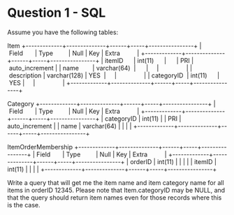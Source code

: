 # Question 1 - SQL

Assume you have the following tables:

Item
+-------------+--------------+------+-----+----------------+
|&nbsp;Field&nbsp;&nbsp;&nbsp;&nbsp;&nbsp;&nbsp;&nbsp;|&nbsp;Type&nbsp;&nbsp;&nbsp;&nbsp;&nbsp;&nbsp;&nbsp;&nbsp;&nbsp;|&nbsp;Null&nbsp;|&nbsp;Key&nbsp;|&nbsp;Extra&nbsp;&nbsp;&nbsp;&nbsp;&nbsp;&nbsp;&nbsp;&nbsp;&nbsp;&nbsp;|
+-------------+--------------+------+-----+----------------+
|&nbsp;itemID&nbsp;&nbsp;&nbsp;&nbsp;&nbsp;&nbsp;|&nbsp;int(11)&nbsp;&nbsp;&nbsp;&nbsp;&nbsp;&nbsp;|&nbsp;&nbsp;&nbsp;&nbsp;&nbsp;&nbsp;|&nbsp;PRI&nbsp;|&nbsp;auto_increment&nbsp;|
|&nbsp;name&nbsp;&nbsp;&nbsp;&nbsp;&nbsp;&nbsp;&nbsp;&nbsp;|&nbsp;varchar(64)&nbsp;&nbsp;|&nbsp;&nbsp;&nbsp;&nbsp;&nbsp;&nbsp;|&nbsp;&nbsp;&nbsp;&nbsp;&nbsp;|&nbsp;&nbsp;&nbsp;&nbsp;&nbsp;&nbsp;&nbsp;&nbsp;&nbsp;&nbsp;&nbsp;&nbsp;&nbsp;&nbsp;&nbsp;&nbsp;|
|&nbsp;description&nbsp;|&nbsp;varchar(128)&nbsp;|&nbsp;YES&nbsp;&nbsp;|&nbsp;&nbsp;&nbsp;&nbsp;&nbsp;|&nbsp;&nbsp;&nbsp;&nbsp;&nbsp;&nbsp;&nbsp;&nbsp;&nbsp;&nbsp;&nbsp;&nbsp;&nbsp;&nbsp;&nbsp;&nbsp;|
|&nbsp;categoryID&nbsp;&nbsp;|&nbsp;int(11)&nbsp;&nbsp;&nbsp;&nbsp;&nbsp;&nbsp;|&nbsp;YES&nbsp;|&nbsp;&nbsp;&nbsp;&nbsp;&nbsp;|&nbsp;&nbsp;&nbsp;&nbsp;&nbsp;&nbsp;&nbsp;&nbsp;&nbsp;&nbsp;&nbsp;&nbsp;&nbsp;&nbsp;&nbsp;&nbsp;|
+-------------+--------------+------+-----+----------------+

Category
+-------------+--------------+------+-----+----------------+
|&nbsp;Field&nbsp;&nbsp;&nbsp;&nbsp;&nbsp;&nbsp;&nbsp;|&nbsp;Type&nbsp;&nbsp;&nbsp;&nbsp;&nbsp;&nbsp;&nbsp;&nbsp;&nbsp;|&nbsp;Null&nbsp;|&nbsp;Key&nbsp;|&nbsp;Extra&nbsp;&nbsp;&nbsp;&nbsp;&nbsp;&nbsp;&nbsp;&nbsp;&nbsp;&nbsp;|
+-------------+--------------+------+-----+----------------+
| categoryID  | int(11)      |      | PRI | auto_increment |
| name        | varchar(64)  |      |     |                |
+-------------+--------------+------+-----+----------------+

ItemOrderMembership
+-------------+--------------+------+-----+----------------+
|&nbsp;Field&nbsp;&nbsp;&nbsp;&nbsp;&nbsp;&nbsp;&nbsp;|&nbsp;Type&nbsp;&nbsp;&nbsp;&nbsp;&nbsp;&nbsp;&nbsp;&nbsp;&nbsp;|&nbsp;Null&nbsp;|&nbsp;Key&nbsp;|&nbsp;Extra&nbsp;&nbsp;&nbsp;&nbsp;&nbsp;&nbsp;&nbsp;&nbsp;&nbsp;&nbsp;|
+-------------+--------------+------+-----+----------------+
| orderID     | int(11)      |      |     |                |
| itemID      | int(11)      |      |     |                |
+-------------+--------------+------+-----+----------------+

Write a query that will get me the item name and item category name for
all items in orderID 12345. Please note that Item.categoryID may be NULL,
and that the query should return item names even for those records where
this is the case.